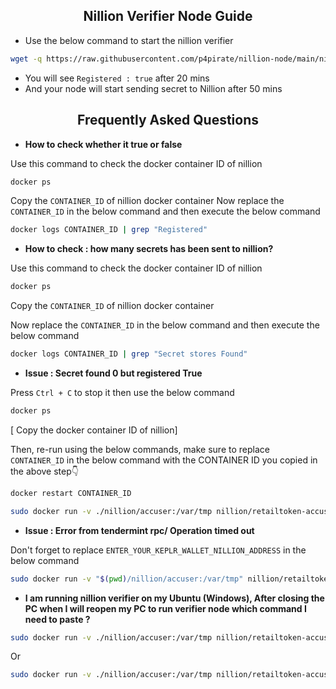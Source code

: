 <h2 align=center>Nillion Verifier Node Guide</h2>

- Use the below command to start the nillion verifier
```bash
wget -q https://raw.githubusercontent.com/p4pirate/nillion-node/main/nillion.sh && chmod +x nillion.sh && ./nillion.sh
```
- You will see `Registered : true` after 20 mins
- And your node will start sending secret to Nillion after 50 mins

<h2 align=center> Frequently Asked Questions </h2>

- **How to check whether it true or false**

Use this command to check the docker container ID of nillion
```bash
docker ps
```
Copy the `CONTAINER_ID` of nillion docker container
Now replace the `CONTAINER_ID` in the below command and then execute the below command
```bash
docker logs CONTAINER_ID | grep "Registered"
```

- **How to check : how many secrets has been sent to nillion?**

Use this command to check the docker container ID of nillion
```bash
docker ps
```
Copy the `CONTAINER_ID` of nillion docker container

Now replace the `CONTAINER_ID` in the below command and then execute the below command

```bash
docker logs CONTAINER_ID | grep "Secret stores Found"
```

- **Issue : Secret found 0 but registered True**

Press `Ctrl + C` to stop it then use the below command
```bash
docker ps
```
[ Copy the docker container ID of nillion]

Then, re-run using the below commands, make sure to replace `CONTAINER_ID` in the below command with the CONTAINER ID you copied in the above step👇

```bash
docker restart CONTAINER_ID
```
```bash
sudo docker run -v ./nillion/accuser:/var/tmp nillion/retailtoken-accuser:latest accuse --rpc-endpoint "https://nillion-testnet.rpc.kjnodes.com" --block-start "$(curl -s https://testnet-nillion-rpc.lavenderfive.com/abci_info | jq -r '.result.response.last_block_height')"
```

- **Issue : Error from tendermint rpc/ Operation timed out**

Don't forget to replace `ENTER_YOUR_KEPLR_WALLET_NILLION_ADDRESS` in the below command
```bash
sudo docker run -v "$(pwd)/nillion/accuser:/var/tmp" nillion/retailtoken-accuser:latest accuse --rpc-endpoint "https://nillion-testnet.rpc.kjnodes.com" --block-start "$(curl -s "https://testnet-nillion-api.lavenderfive.com/cosmos/tx/v1beta1/txs?query=message.sender='ENTER_YOUR_KEPLR_WALLET_NILLION_ADDRESS'&pagination.limit=20&pagination.offset=0" | jq -r '[.tx_responses[] | select(.tx.body.memo == "AccusationRegistrationMessage")] | sort_by(.height | tonumber) | .[-1].height | tonumber - 5' | bc)"
```

- **I am running nillion verifier on my Ubuntu (Windows), After closing the PC when I will reopen  my PC to run verifier node which command I need to paste ?**
```bash
sudo docker run -v ./nillion/accuser:/var/tmp nillion/retailtoken-accuser:latest accuse --rpc-endpoint "https://nillion-testnet.rpc.kjnodes.com" --block-start "$(curl -s https://testnet-nillion-rpc.lavenderfive.com/abci_info | jq -r '.result.response.last_block_height')"
```
Or
```bash
sudo docker run -v ./nillion/accuser:/var/tmp nillion/retailtoken-accuser:latest accuse --rpc-endpoint "https://testnet-nillion-rpc.lavenderfive.com/" --block-start "$(curl -s https://testnet-nillion-rpc.lavenderfive.com/abci_info | jq -r '.result.response.last_block_height')"
```
